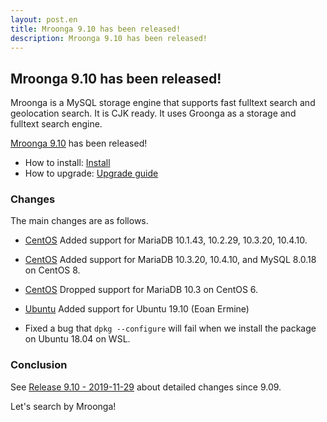 ```yaml
---
layout: post.en
title: Mroonga 9.10 has been released!
description: Mroonga 9.10 has been released!
---
```


## Mroonga 9.10 has been released!

Mroonga is a MySQL storage engine that supports fast fulltext search
and geolocation search. It is CJK ready. It uses Groonga as a storage
and fulltext search engine.

[Mroonga 9.10](/docs/news.html#release-9-10) has been released!

* How to install: [Install](/docs/install.html)
* How to upgrade: [Upgrade guide](/docs/upgrade.html)

### Changes

The main changes are as follows.

  * [CentOS](/docs/install/centos) Added support for MariaDB 10.1.43, 10.2.29, 10.3.20, 10.4.10.

  * [CentOS](/docs/install/centos) Added support for MariaDB 10.3.20, 10.4.10, and MySQL 8.0.18 on CentOS 8.

  * [CentOS](/docs/install/centos) Dropped support for MariaDB 10.3 on CentOS 6.

  * [Ubuntu](/docs/install/ubuntu) Added support for Ubuntu 19.10 (Eoan Ermine)

  * Fixed a bug that `dpkg --configure` will fail when we install the package on Ubuntu 18.04 on WSL.

### Conclusion

See [Release 9.10 - 2019-11-29](/docs/news.html#release-9-10) about detailed changes since 9.09.

Let's search by Mroonga!
